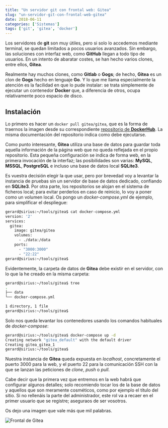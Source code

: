 ```yaml
---
title: "Un servidor git con frontal web: Gitea"
slug: "un-servidor-git-con-frontal-web-gitea"
date: 2018-06-11
categories: ['Sistemas']
tags: ['git', 'gitea', 'docker']
---
```


Los servidores de **git** son muy útiles, pero si solo lo accedemos mediante terminal, se quedan limitados a pocos usuarios avanzados. Sin embargo, las soluciones con interfaz web, como **GitHub** llegan a todo tipo de usuarios. En un intento de abaratar costes, se han hecho varios clones, entre ellos, **Gitea**.<!--more-->

Realmente hay muchos clones, como **Gitlab** o **Gogs**; de hecho, **Gitea** es un clon de **Gogs** hecho en lenguaje **Go**. Y lo que me llama especialmente la atención es la facilidad en que lo pude instalar: se trata simplemente de ejecutar un contenedor **Docker** que, a diferencia de otros, ocupa relativamente poco espacio de disco.

## Instalación

Lo primero es hacer un `docker pull gitea/gitea`, que es la forma de traernos la imagen desde su correspondiente [repositorio de **DockerHub**](https://hub.docker.com/r/gitea/gitea/). La misma documentación del repositorio indica como debe ejecutarse.

Como punto interesante, **Gitea** utiliza una base de datos para guardar toda aquella información de la página web que no queda reflejada en el propio repositorio. Esta pequeña configuración se indica de forma web, en la primera invocación de la interfaz; las posibilidades son varias: **MySQL**, **MSSQL**, **PostgreSQL** e incluso una base de datos local **SQLite3**.

Es vuestra decisión elegir la que usar, pero por brevedad voy a levantar la instancia de pruebas sin un servidor de base de datos dedicado, confiando en **SQLite3**. Por otra parte, los repositorios se alojan en el sistema de ficheros local; para evitar perderlos en caso de reinicio, lo voy a poner como un volumen local. Os pongo un *docker-compose.yml* de ejemplo, para simplificar el despliegue:

```bash
gerard@sirius:~/tools/gitea$ cat docker-compose.yml 
version: '2'
services:
  gitea:
    image: gitea/gitea
    volumes:
      - ./data:/data
    ports:
      - "3000:3000"
      - "22:22"
gerard@sirius:~/tools/gitea$ 
```

Evidentemente, la carpeta de datos de **Gitea** debe existir en el servidor, con lo que la he creado en la misma carpeta:

```bash
gerard@sirius:~/tools/gitea$ tree
.
├── data
└── docker-compose.yml

1 directory, 1 file
gerard@sirius:~/tools/gitea$ 
```

Solo nos queda levantar los contenedores usando los comandos habituales de *docker-compose*:

```bash
gerard@sirius:~/tools/gitea$ docker-compose up -d
Creating network "gitea_default" with the default driver
Creating gitea_gitea_1
gerard@sirius:~/tools/gitea$ 
```

Nuestra instancia de **Gitea** queda expuesta en *localhost*, concretamente el puerto 3000 para la web, y el puerto 22 para la comunicación SSH con la que se lanzan las peticiones de *clone*, *push* o *pull*.

Cabe decir que la primera vez que entremos en la web habrá que configurar algunos detalles; solo recomiendo tocar los de la base de datos y aquellos que son meramente cosméticos, como por ejemplo el título del sitio. Si no rellenáis la parte del administrador, este rol va a recaer en el primer usuario que se registre; aseguraos de ser vosotros.

Os dejo una imagen que vale más que mil palabras.

![Frontal de Gitea](/images/gitea.jpg)
